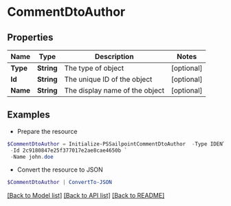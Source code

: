 # CommentDtoAuthor
## Properties

Name | Type | Description | Notes
------------ | ------------- | ------------- | -------------
**Type** | **String** | The type of object | [optional] 
**Id** | **String** | The unique ID of the object | [optional] 
**Name** | **String** | The display name of the object | [optional] 

## Examples

- Prepare the resource
```powershell
$CommentDtoAuthor = Initialize-PSSailpointCommentDtoAuthor  -Type IDENTITY `
 -Id 2c9180847e25f377017e2ae8cae4650b `
 -Name john.doe
```

- Convert the resource to JSON
```powershell
$CommentDtoAuthor | ConvertTo-JSON
```

[[Back to Model list]](../README.md#documentation-for-models) [[Back to API list]](../README.md#documentation-for-api-endpoints) [[Back to README]](../README.md)

